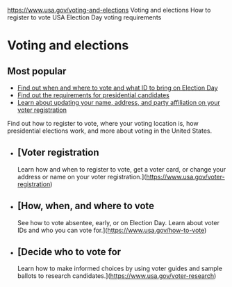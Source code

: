 

https://www.usa.gov/voting-and-elections
Voting and elections
How to register to vote USA
Election Day voting requirements

Voting and elections
====================

Most popular
------------

* [Find out when and where to vote and what ID to bring on Election Day](https://www.usa.gov/election-day)
* [Find out the requirements for presidential candidates](https://www.usa.gov/requirements-for-presidential-candidates)
* [Learn about updating your name, address, and party affiliation on your voter registration](https://www.usa.gov/change-voter-registration)

Find out how to register to vote, where your voting location is, how presidential elections work, and more about voting in the United States.

* [Voter registration
  ------------------

  Learn how and when to register to vote, get a voter card, or change your address or name on your voter registration.](https://www.usa.gov/voter-registration)
* [How, when, and where to vote
  ----------------------------

  See how to vote absentee, early, or on Election Day. Learn about voter IDs and who you can vote for.](https://www.usa.gov/how-to-vote)
* [Decide who to vote for
  ----------------------

  Learn how to make informed choices by using voter guides and sample ballots to research candidates.](https://www.usa.gov/voter-research)
